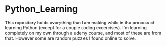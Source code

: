 # Python_Learning
This repository holds everything that I am making while in the process of learning Python (except for a couple coding excercises). I'm learning completely
on my own through a udemy course, and most of these are from that. However some are random puzzles I found online to solve.
